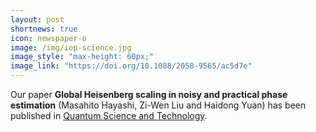 ```yaml
---
layout: post
shortnews: true
icon: newspaper-o
image: /img/iop-science.jpg
image_style: "max-height: 60px;"
image_link: "https://doi.org/10.1088/2058-9565/ac5d7e"
---
```


Our paper **Global Heisenberg scaling in noisy and practical phase estimation** (Masahito Hayashi, Zi-Wen Liu and Haidong Yuan) has been published in [Quantum Science and Technology](https://doi.org/10.1088/2058-9565/ac5d7e).

